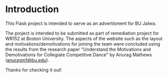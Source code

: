 # Introduction

This Flask project is intended to serve as an advertisment for BU Jalwa.

The project is intended to be submitted as part of remediation project for WR152 at Boston University. The aspects of the website such as the layout and motivations/demotivations for joining the team were concluded using the results from the research paper "Understand the Motivations and Demotivations for Collegiate Competitive Dance" by Anurag Mathews (anuragm1@bu.edu).

Thanks for checking it out!
